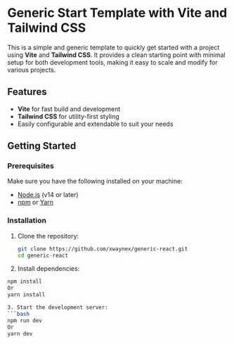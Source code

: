 # Generic Start Template with Vite and Tailwind CSS

This is a simple and generic template to quickly get started with a project using **Vite** and **Tailwind CSS**. It provides a clean starting point with minimal setup for both development tools, making it easy to scale and modify for various projects.

## Features

- **Vite** for fast build and development
- **Tailwind CSS** for utility-first styling
- Easily configurable and extendable to suit your needs

## Getting Started

### Prerequisites

Make sure you have the following installed on your machine:
- [Node.js](https://nodejs.org/) (v14 or later)
- [npm](https://www.npmjs.com/) or [Yarn](https://yarnpkg.com/)

### Installation

1. Clone the repository:

   ```bash
   git clone https://github.com/xwaynex/generic-react.git
   cd generic-react

2. Install dependencies:
  ```bash
  npm install
  Or
  yarn install

3. Start the development server:
```bash
  npm run dev
  Or
  yarn dev